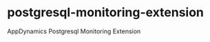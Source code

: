postgresql-monitoring-extension
===============================

AppDynamics Postgresql Monitoring Extension

